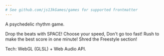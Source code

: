 ```yaml
---
# See github.com/js13kGames/games for supported frontmatter
---
```

A psychedelic rhythm game.

Drop the beats with SPACE! Choose your speed, Don't go too fast! Rush to make the best score in one minute! Shred the Freestyle section!

Tech: WebGL (GLSL) + Web Audio API.